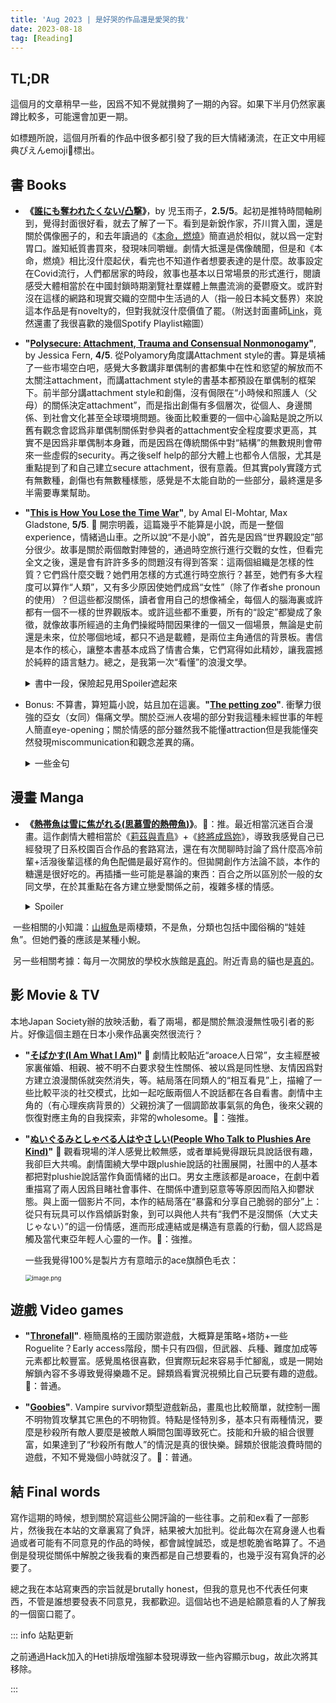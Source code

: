 ```yaml
---
title: 'Aug 2023 | 是好哭的作品還是愛哭的我'
date: 2023-08-18
tag: [Reading]
---
```


## TL;DR

這個月的文章稍早一些，因爲不知不覺就攢夠了一期的內容。如果下半月仍然家裏蹲比較多，可能還會加更一期。

如標題所說，這個月所看的作品中很多都引發了我的巨大情緒湧流，在正文中用經典ぴえんemoji🥹標出。

<!-- more -->

## 書 Books

+ **《[誰にも奪われたくない/凸撃](https://bookmeter.com/books/18136213)》**，by 児玉雨子，**2.5/5**。起初是推特時間軸刷到，覺得封面很好看，就去了解了一下。看到是新銳作家，芥川賞入圍，還是關於偶像圈子的，和去年讀過的《[本命，燃燒](https://sbeam.dev/posts/2022-1-reading-list.html#may)》簡直過於相似，就以爲一定對胃口。誰知紙質書買來，發現味同嚼蠟。劇情大抵還是偶像醜聞，但是和《本命，燃燒》相比沒什麼起伏，看完也不知道作者想要表達的是什麼。故事設定在Covid流行，人們都居家的時段，敘事也基本以日常場景的形式進行，閱讀感受大體相當於在中國封鎖時期瀏覽社羣媒體上無盡流淌的憂鬱廢文。或許對沒在這樣的網路和現實交織的空間中生活過的人（指一般日本純文藝界）來說這本作品是有novelty的，但對我就沒什麼價值了罷。（附送封面畫師[Link](https://erikitamura.tumblr.com/tagged/2d)，竟然還畫了我很喜歡的幾個Spotify Playlist縮圖）
+ **"[Polysecure: Attachment, Trauma and Consensual Nonmonogamy](https://www.goodreads.com/book/show/52569124-polysecure)"**, by Jessica Fern, **4/5**. 從Polyamory角度講Attachment style的書。算是填補了一些市場空白吧，感覺大多數講非單偶制的書都集中在性和慾望的解放而不太關注attachment，而講attachment style的書基本都預設在單偶制的框架下。前半部分講attachment style和創傷，沒有侷限在“小時候和照護人（父母）的關係決定attachment”，而是指出創傷有多個層次，從個人、身邊關係、到社會文化甚至全球環境問題。後面比較重要的一個中心論點是說之所以舊有觀念會認爲非單偶制關係對參與者的attachment安全程度要求更高，其實不是因爲非單偶制本身難，而是因爲在傳統關係中對“結構”的無數規則會帶來一些虛假的security。再之後self help的部分大體上也都令人信服，尤其是重點提到了和自己建立secure attachment，很有意義。但其實poly實踐方式有無數種，創傷也有無數種樣態，感覺是不太能自助的一些部分，最終還是多半需要專業幫助。
+ **"[This is How You Lose the Time War](https://www.goodreads.com/book/show/43352954-this-is-how-you-lose-the-time-war)"**, by Amal El-Mohtar, Max Gladstone, **5/5**. 🥹 開宗明義，這篇幾乎不能算是小說，而是一整個experience，情緒過山車。之所以說“不是小說”，首先是因爲“世界觀設定”部分很少。故事是關於兩個敵對陣營的，通過時空旅行進行交戰的女性，但看完全文之後，還是會有許許多多的問題沒有得到答案：這兩個組織是怎樣的性質？它們爲什麼交戰？她們用怎樣的方式進行時空旅行？甚至，她們有多大程度可以算作“人類”，又有多少原因使她們成爲“女性”（除了作者she pronoun的使用）？但這些都沒關係，讀者會用自己的想像補全，每個人的腦海裏或許都有一個不一樣的世界觀版本。或許這些都不重要，所有的“設定”都變成了象徵，就像故事所經過的主角們操縱時間因果律的一個又一個場景，無論是史前還是未來，位於哪個地域，都只不過是載體，是兩位主角通信的背景板。書信是本作的核心，讓整本書基本成爲了情書合集，它們寫得如此精妙，讓我震撼於純粹的語言魅力。總之，是我第一次“看懂”的浪漫文學。

	<details><summary>書中一段，保險起見用Spoiler遮起來</summary><blockquote>I am yours in other ways as well: yours as I watch the world for your signs, apophenic as a haruspex; yours as I debate methods, motives, chances of delivery; yours as I review your words by their sequence, their sound, smell, taste, taking care no one memory of them becomes too worn. Yours. Still, I suspect you will appreciate the token.</blockquote></details>

+ Bonus: 不算書，算短篇小說，姑且加在這裏。**"[The petting zoo](https://joylandmagazine.com/fiction/the-petting-zoo/)"**. 衝擊力很強的亞女（女同）傷痛文學。關於亞洲人夜場的部分對我這種未經世事的年輕人簡直eye-opening；關於情感的部分雖然我不能懂attraction但是我能懂突然發現miscommunication和觀念差異的痛。


	<details><summary>一些金句</summary><blockquote>“but whatever kind of Asian you were, it was undeniable that all Asians like all humans had been hurt in some way, and what set your type of Asian apart from other Asians was whether you were using that hurt to create more hurt or to heal that hurt.”<br>“They drank at the fancy Bushwick bars populated with the international Asians who were supposed to be studying fine arts at full tuition, but were really just taking selfies in the soft red neon designed after old-school Hong Kong, as if Hong Kong was a vintage aesthetic and not a present tragedy.”</blockquote></details>

## 漫畫 Manga

+ **《[熱帯魚は雪に焦がれる(思慕雪的熱帶魚)](https://ja.wikipedia.org/wiki/%E7%86%B1%E5%B8%AF%E9%AD%9A%E3%81%AF%E9%9B%AA%E3%81%AB%E7%84%A6%E3%81%8C%E3%82%8C%E3%82%8B)》**。🍅：推。最近相當沉迷百合漫畫。這作劇情大體相當於《[莉茲與青鳥](https://sbeam.dev/posts/reading-22holidays.html#%E5%BD%B1-film-tv)》+《[終將成爲妳](https://sbeam.dev/posts/monthly-jul-2023.html#%E5%8B%95%E7%95%AB-anime)》，導致我感覺自己已經發現了日系校園百合作品的套路寫法，還在有次閒聊時討論了爲什麼高冷前輩+活潑後輩這樣的角色配備是最好寫作的。但拋開創作方法論不談，本作的糖還是很好吃的。再插播一些可能是暴論的東西：百合之所以區別於一般的女同文學，在於其重點在各方建立戀愛關係之前，複雜多樣的情感。

	<details><summary>Spoiler</summary><blockquote>所以本作結局在兩個人確認情感，比起《終將》最後得發生性行爲才算好好完結，個人更喜歡本作。</blockquote></details>

​	一些相關的小知識：[山椒魚](https://zh.wikipedia.org/zh-cn/%E5%B1%B1%E6%A4%92%E9%AD%9A)是兩棲類，不是魚，分類也包括中國俗稱的“娃娃魚”。但她們養的應該是某種小鯢。

​	另一些相關考據：每月一次開放的學校水族館是[真的](https://www.google.com/maps/place/%E6%84%9B%E5%AA%9B%E7%9C%8C%E7%AB%8B%E9%95%B7%E6%B5%9C%E9%AB%98%E7%AD%89%E5%AD%A6%E6%A0%A1/@33.6134871,132.4830625,17z/data=!4m6!3m5!1s0x35457c7a5ee899d3:0x2fe893ed71fb52cf!8m2!3d33.6146046!4d132.4797375!16s%2Fg%2F122x2_0q?entry=ttu)。附近青島的貓也是[真的](https://www.google.com/maps/place/The+paradise+blissful+village+of+Cats.The+Ao+Island./@33.7178602,132.5140321,13.79z/data=!4m6!3m5!1s0x3545610c90073ea1:0xcddc04e0e73cb942!8m2!3d33.7362876!4d132.4868617!16s%2Fg%2F11t7mbqmrt?entry=tts&shorturl=1)。

## 影 Movie & TV

本地Japan Society辦的放映活動，看了兩場，都是關於無浪漫無性吸引者的影片。好像這個主題在日本小衆作品裏突然很流行？

+ **"[そばかす(I Am What I Am)](https://notheroinemovies.com/sobakasu/)"** 🥹 劇情比較貼近“aroace人日常”，女主經歷被家裏催婚、相親、被不明不白要求發生性關係、被以爲是同性戀、友情因爲對方建立浪漫關係就突然消失，等。結局落在同類人的“相互看見”上，描繪了一些比較平淡的社交模式，比如一起吃飯兩個人不說話都在各自看書。劇情中主角的（有心理疾病背景的）父親扮演了一個調節故事氣氛的角色，後來父親的恢復對應主角的自我探索，非常的wholesome。🍅：強推。

+ **"[ぬいぐるみとしゃべる人はやさしい(People Who Talk to Plushies Are Kind)](https://nuishabe-movie.com/)"** 🥹 觀看現場的洋人感覺比較無感，或者單純覺得跟玩具說話很有趣，我卻巨大共鳴。劇情圍繞大學中跟plushie說話的社團展開，社團中的人基本都把對plushie說話當作負面情緒的出口。男女主應該都是aroace，在劇中着重描寫了兩人因爲目睹社會事件、在關係中遭到惡意等等原因而陷入抑鬱狀態。與上面一個影片不同，本作的結局落在“暴露和分享自己脆弱的部分”上：從只有玩具可以作爲傾訴對象，到可以與他人共有“我們不是沒關係（大丈夫じゃない）”的這一份情感，進而形成連結或是構造有意義的行動，個人認爲是觸及當代東亞年輕人心靈的一作。🍅：強推。

  一些我覺得100%是製片方有意暗示的ace旗顏色毛衣：

  <img src="https://s2.loli.net/2023/08/19/U9rtWLSnp57NIwv.png" alt="image.png" style="zoom:67%;" />

## 遊戲 Video games

+ **"[Thronefall](https://steamdb.info/app/2239150/)"**. 極簡風格的王國防禦遊戲，大概算是策略+塔防+一些Roguelite？Early access階段，關卡只有四個，但武器、兵種、難度加成等元素都比較豐富。感覺風格很喜歡，但實際玩起來容易手忙腳亂，或是一開始解鎖內容不多導致覺得樂趣不足。歸類爲看實況視頻比自己玩要有趣的遊戲。🍅：普通。

+ **"[Goobies](https://steamdb.info/app/2294130/)"**. Vampire survivor類型遊戲新品，畫風也比較簡單，就控制一團不明物質攻擊其它黑色的不明物質。特點是怪特別多，基本只有兩種情況，要麼是秒殺所有敵人要麼是被敵人瞬間包圍導致死亡。技能和升級的組合很豐富，如果達到了“秒殺所有敵人”的情況是真的很快樂。歸類於很能浪費時間的遊戲，不知不覺幾個小時就沒了。🍅：普通。

## 結 Final words

寫作這期的時候，想到關於寫這些公開評論的一些往事。之前和ex看了一部影片，然後我在本站的文章裏寫了負評，結果被大加批判。從此每次在寫身邊人也看過或者可能有不同意見的作品的時候，都會誠惶誠恐，或是想乾脆省略算了。不過倒是發現從關係中解脫之後我看的東西都是自己想要看的，也幾乎沒有寫負評的必要了。

總之我在本站寫東西的宗旨就是brutally honest，但我的意見也不代表任何東西，不管是誰想要發表不同意見，我都歡迎。這個站也不過是給願意看的人了解我的一個窗口罷了。

::: info 站點更新

之前通過Hack加入的Heti排版增強腳本發現導致一些內容顯示bug，故此次將其移除。

:::